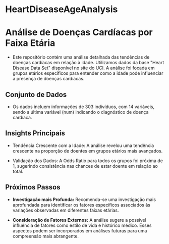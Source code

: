 # HeartDiseaseAgeAnalysis

# Análise de Doenças Cardíacas por Faixa Etária
* Este repositório contém uma análise detalhada das tendências de doenças cardíacas em relação à idade. Utilizamos dados da base "Heart Disease Data Set" disponível no site do UCI. A análise foi focada em grupos etários específicos para entender como a idade pode influenciar a presença de doenças cardíacas.

## Conjunto de Dados
* Os dados incluem informações de 303 indivíduos, com 14 variáveis, sendo a última variável (num) indicando o diagnóstico de doença cardíaca.
 
## Insights Principais
* Tendência Crescente com a Idade: A análise revelou uma tendência crescente na proporção de doentes em grupos etários mais avançados.

* Validação dos Dados: A Odds Ratio para todos os grupos foi próxima de 1, sugerindo consistência nas chances de estar doente em relação ao total.

## Próximos Passos
* **Investigação mais Profunda:** Recomenda-se uma investigação mais aprofundada para identificar os fatores específicos associados às variações observadas em diferentes faixas etárias.

* **Consideração de Fatores Externos:** A análise sugere a possível influência de fatores como estilo de vida e histórico médico. Esses aspectos podem ser incorporados em análises futuras para uma compreensão mais abrangente.
